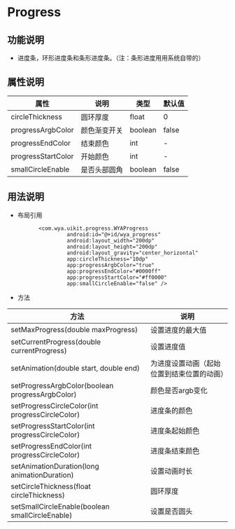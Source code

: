 # Progress
## 功能说明
- 进度条，环形进度条和条形进度条。（注：条形进度用用系统自带的）

## 属性说明
属性 | 说明 | 类型 | 默认值
---|---|---|---
circleThickness|圆环厚度|float|0
progressArgbColor|颜色渐变开关|boolean|false
progressEndColor|结束颜色|int|-
progressStartColor|开始颜色|int|-
smallCircleEnable|是否头部圆角|boolean|false

## 用法说明
- 布局引用
```
          <com.wya.uikit.progress.WYAProgress
                   android:id="@+id/wya_progress"
                   android:layout_width="200dp"
                   android:layout_height="200dp"
                   android:layout_gravity="center_horizontal"
                   app:circleThickness="10dp"
                   app:progressArgbColor="true"
                   app:progressEndColor="#0000ff"
                   app:progressStartColor="#ff0000"
                   app:smallCircleEnable="false" />
```

- 方法

方法|说明
---|---
setMaxProgress(double maxProgress)|设置进度的最大值
setCurrentProgress(double currentProgress)|设置进度值
setAnimation(double start, double end)|为进度设置动画（起始位置到结束位置的动画）
setProgressArgbColor(boolean progressArgbColor)|颜色是否argb变化
setProgressCircleColor(int progressCircleColor)|进度条的颜色
setProgressStartColor(int progressCircleColor)|进度条起始颜色
setProgressEndColor(int progressCircleColor)|进度条结束颜色
setAnimationDuration(long animationDuration)|设置动画时长
setCircleThickness(float circleThickness)|圆环厚度
setSmallCircleEnable(boolean smallCircleEnable)|设置是否圆头
